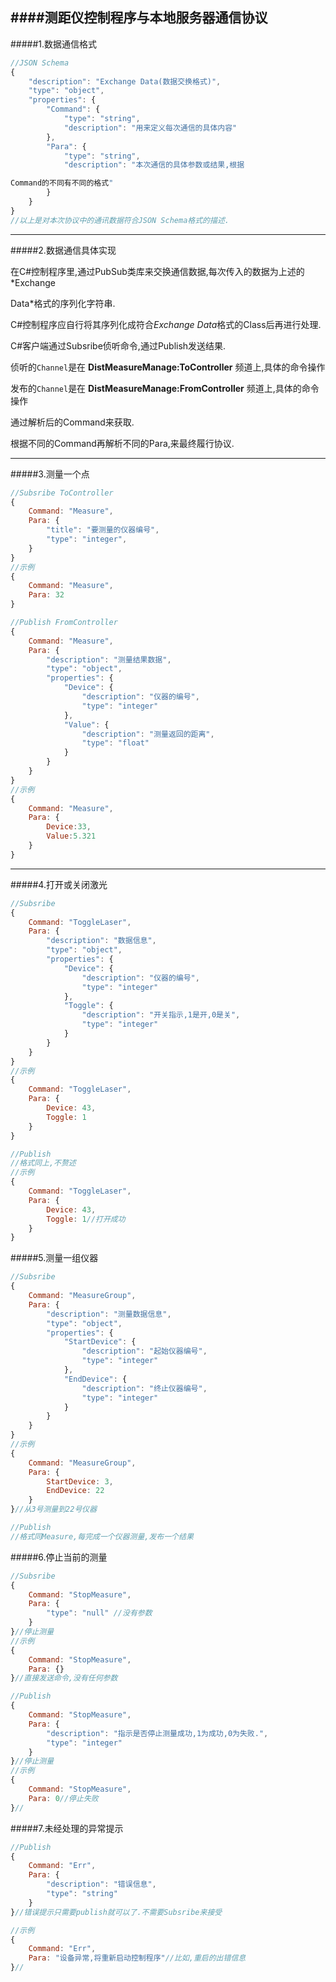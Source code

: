 ####测距仪控制程序与本地服务器通信协议
--------

#####1.数据通信格式


```javascript
//JSON Schema
{
	"description": "Exchange Data(数据交换格式)",
	"type": "object",
	"properties": {
		"Command": {
			"type": "string",
			"description": "用来定义每次通信的具体内容"
		},
		"Para": {
			"type": "string",
			"description": "本次通信的具体参数或结果,根据

Command的不同有不同的格式"
		}
	}
}
//以上是对本次协议中的通讯数据符合JSON Schema格式的描述.
```

-----------

#####2.数据通信具体实现

在C#控制程序里,通过PubSub类库来交换通信数据,每次传入的数据为上述的*Exchange 

Data*格式的序列化字符串.

C#控制程序应自行将其序列化成符合*Exchange Data*格式的Class后再进行处理.

C#客户端通过Subsribe侦听命令,通过Publish发送结果.

侦听的```Channel```是在 **DistMeasureManage:ToController** 频道上,具体的命令操作

发布的```Channel```是在 **DistMeasureManage:FromController** 频道上,具体的命令操作

通过解析后的Command来获取.

根据不同的Command再解析不同的Para,来最终履行协议.

-----------
#####3.测量一个点
```javascript
//Subsribe ToController
{
    Command: "Measure",
    Para: {
        "title": "要测量的仪器编号",
        "type": "integer",
    }
}
//示例
{
    Command: "Measure",
    Para: 32
}
```

```javascript
//Publish FromController
{
    Command: "Measure",
    Para: {
        "description": "测量结果数据",
        "type": "object",
        "properties": {
            "Device": {
                "description": "仪器的编号",
                "type": "integer"
            },
            "Value": {
                "description": "测量返回的距离",
                "type": "float"
            }
        }
    }
}
//示例
{
    Command: "Measure",
    Para: {
    	Device:33,
    	Value:5.321
    }
}
```

------
#####4.打开或关闭激光
```javascript
//Subsribe
{
    Command: "ToggleLaser",
    Para: {
        "description": "数据信息",
        "type": "object",
        "properties": {
            "Device": {
                "description": "仪器的编号",
                "type": "integer"
            },
            "Toggle": {
                "description": "开关指示,1是开,0是关",
                "type": "integer"
            }
        }
    }
}
//示例
{
    Command: "ToggleLaser",
    Para: {
        Device: 43,
        Toggle: 1
    }
}
```

```javascript
//Publish
//格式同上,不赘述
//示例
{
    Command: "ToggleLaser",
    Para: {
        Device: 43,
        Toggle: 1//打开成功
    }
}
```

#####5.测量一组仪器
```javascript
//Subsribe
{
    Command: "MeasureGroup",
    Para: {
        "description": "测量数据信息",
        "type": "object",
        "properties": {
            "StartDevice": {
                "description": "起始仪器编号",
                "type": "integer"
            },
            "EndDevice": {
                "description": "终止仪器编号",
                "type": "integer"
            }
        }
    }
}
//示例
{
    Command: "MeasureGroup",
    Para: {
        StartDevice: 3,
        EndDevice: 22
    }
}//从3号测量到22号仪器

//Publish
//格式同Measure,每完成一个仪器测量,发布一个结果
```

#####6.停止当前的测量

```javascript
//Subsribe
{
    Command: "StopMeasure",
    Para: {
        "type": "null" //没有参数
    }
}//停止测量
//示例
{
    Command: "StopMeasure",
    Para: {}
}//直接发送命令,没有任何参数
```

```javascript
//Publish
{
    Command: "StopMeasure",
    Para: {
        "description": "指示是否停止测量成功,1为成功,0为失败.",
        "type": "integer"
    }
}//停止测量
//示例
{
    Command: "StopMeasure",
    Para: 0//停止失败
}//
```

#####7.未经处理的异常提示

```javascript
//Publish
{
    Command: "Err",
    Para: {
        "description": "错误信息",
        "type": "string"
    }
}//错误提示只需要publish就可以了.不需要Subsribe来接受

//示例
{
    Command: "Err",
    Para: "设备异常,将重新启动控制程序"//比如,重启的出错信息
}//
```
